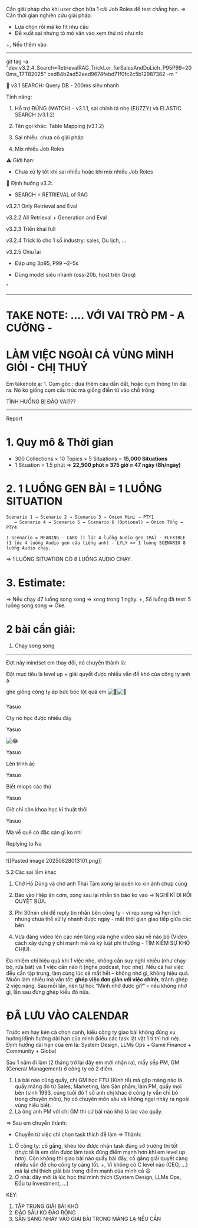 Cần giải pháp cho khi user chọn bừa 1 cái Job Roles để test chẳng hạn. 
=> Cần thời gian nghiên cứu giải pháp. 

- Lựa chọn rồi mà ko fit nhu cầu 
- Đề xuất sai nhưng tò mò vãn vào xem thử nó như nfo 

+, Nếu thêm vào 


---


git tag -a "dev_v3.2.4_Search=RetrievalRAG_TrickLor_forSalesAndDuLich_P95P99=200ms_T7T82025" ced84b2ad52eed9674febd71f0fc2c5b12987382 -m "

🚀 v3.1 SEARCH: Query DB - 200ms siêu nhanh

Tính năng:

1. Hỗ trợ ĐÚNG (MATCH) - v3.1.1, sai chính tả nhẹ (FUZZY) và ELASTIC SEARCH (v3.1.2)

2. Tên gọi khác: Table Mapping (v3.1.2)

3. Sai nhiều: chưa có giải pháp

4. Mix nhiều Job Roles

⚠️ Giới hạn:

- Chưa xử lý tốt khi sai nhiều hoặc khi mix nhiều Job Roles

🔮 Định hướng v3.2:

- SEARCH = RETRIEVAL of RAG

v3.2.1 Only Retrieval and Eval

v3.2.2 All Retrieval + Generation and Eval

v3.2.3 Triển khai full

v3.2.4 Trick lỏ cho 1 số industry: sales, Du lịch, ...

v3.2.5 ChiuTai

- Đáp ứng 3p95, P99 ~2–5s

- Dùng model siêu nhanh (oss-20b, host trên Groq)

"



----
# TAKE NOTE: .... VỚI VAI TRÒ PM - A CƯỜNG - 
# LÀM VIỆC NGOÀI CẢ VÙNG MÌNH GIỎI - CHỊ THUỶ


Em takenote ạ: 1. Cụm gốc : đưa thêm câu dẫn dắt, hoặc cụm thông tin dài ra. Nó ko giống cụm cấu trúc mà giống điền từ vào chỗ trống 


TÌNH HUỐNG BỊ ĐẢO VAI???



----



Report

# 1. **Quy mô & Thời gian**

   - 300 Collections × 10 Topics × 5 Situations = **15,000 Situations**
   - 1 Situation = 1.5 phút => **22,500 phút ≈ 375 giờ ≈ 47 ngày (8h/ngày)**

# 2. **1 LUỒNG GEN BÀI = 1 LUỒNG SITUATION**

```
Scenario 1 → Scenario 2 → Scenario 3 → Onion Mini → PTY1 
   → Scenario 4 → Scenario 5 → Scenario 6 (Optional) → Onion Tổng → PTY4
```


```
1 Scenario = MEANING - CARD (1 lúc 4 luồng Audio gen IPA) - FLEXIBLE (1 lúc 4 luồng Audio gen câu tiếng anh) - LYLY => 1 luòng SCENARIO 8 luồng Audio chạy.
```

=> 1 LUỒNG SITUATION CÓ 8 LUỒNG AUDIO CHẠY.

# 3. Estimate:  

=> Nếu chạy 47 luồng song song => xong trong 1 ngày. 
+, Số luồng đã test: 5 luồng song song => Oke. 



# 2 bài cần giải: 
1. Chạy song song 



---


Đợt này mindset em thay đổi, nó chuyển thành là:  
  
Đặt mục tiêu là level up + giải quyết được nhiều vấn đề khó của công ty anh ạ.


ghe giống công ty áp bức bóc lột quá em ![🤣](https://static.xx.fbcdn.net/images/emoji.php/v9/t52/1/16/1f923.png)![🤣](https://static.xx.fbcdn.net/images/emoji.php/v9/t52/1/16/1f923.png) 

##### 

Yasuo

Cty nó học được nhiều đấy

Yasuo

![😂](https://static.xx.fbcdn.net/images/emoji.php/v9/t8a/1/32/1f602.png)

Yasuo

Lên trình ác

Yasuo

Biết mlops các thứ

Yasuo

Giờ chỉ còn khoa học kĩ thuật thôi

Yasuo

Mà về quê có đặc sản gì ko nhỉ

Replying to Na



---





![[Pasted image 20250828013101.png]]


5.2 Các sai lầm khác

1. Chở Hồ Dũng và chở anh Thái Tâm xong lại quên ko xin ảnh chụp cùng
    
2. Bảo vào Hiệp ăn cơm, xong sau lại nhắn tin bảo ko vào -> NGHĨ KĨ ĐI RỒI QUYẾT BỪA.
    
3. Phí 30min chỉ để reply tin nhắn bên công ty - vì rep xong và hẹn lịch nhưng chưa thể xử lý nhanh được ngay - mất thời gian giao tiếp giữa các bên.
    
4. Vừa đăng video lên các nền tảng vừa nghe video sâu về não bộ (Video cách xây dựng ý chí mạnh mẽ và kỷ luật phi thường - TÌM KIẾM SỰ KHÓ CHỊU).
    

Đa nhiệm chỉ hiệu quả khi 1 việc nhẹ, không cần suy nghĩ nhiều (như chạy bộ, rửa bát) và 1 việc cần não ít (nghe podcast, học nhẹ). Nếu cả hai việc đều cần tập trung, làm cùng lúc sẽ mất hết – không nhớ gì, không hiệu quả. Muốn làm nhiều mà vẫn tốt: **ghép việc đơn giản với việc chính**, tránh ghép 2 việc nặng. Sau mỗi lần, nên tự hỏi: “Mình nhớ được gì?” – nếu không nhớ gì, lần sau đừng ghép kiểu đó nữa.





# ĐÃ LƯU VÀO CALENDAR

Trước em hay kén cá chọn canh, kiểu công ty giao bài không đúng xu hướng/định hướng dài hạn của mình (kiểu các task lặt vặt 1 tí thì hơi né).  
Định hướng dài hạn của em là: System Design, LLMs Ops + Game Finance + Community + Global
  
Sau 1 năm đi làm (2 tháng trở lại đây em mới nhận ra), mấy sếp PM, GM (General Management) ở công ty có 2 điểm.  
1. Là bài nào cũng quẩy, chị GM học FTU (Kinh tế) mà gặp mảng nào là quẩy mảng đó từ Sales, Marketing, làm Sản phẩm, làm PM, quẩy mọi bên (sinh 1993, cùng tuổi đó 1 số anh chị khác ở công ty vẫn chỉ bó trong chuyên môn), họ có chuyên môn sâu và không ngại nhảy ra ngoài vùng hiểu biết.   
2. Là ông anh PM với chị GM thì cứ bài nào khó là lao vào quẩy.

=> Sau em chuyển thành: 
- Chuyển từ việc chỉ chọn task thích để làm => Thành: 
1. Ở công ty: cố gắng, khéo léo được nhận task đúng sở trường thì tốt (thực tế là em dần được làm task đúng điểm mạnh hơn khi em level up hơn). Còn không thì giao bài nào quẩy bài đấy, cố gắng giải quyết càng nhiều vấn đề cho công ty càng tốt. 
   +, Vì không có C level nào (CEO, ...) mà lại chỉ thích giải bài trong điểm mạnh của mình cả 😃 
2. Ở nhà: đây mới là lúc học thứ mình thích (System Design, LLMs Ops, Đầu tư Investment, ...)


KEY: 
1. TẬP TRUNG GIẢI BÀI KHÓ 
2. ĐÀO SÂU KO ĐÀO RỘNG 
3. SẴN SÀNG NHẢY VÀO GIẢI BÀI TRONG MẢNG LẠ NẾU CẦN